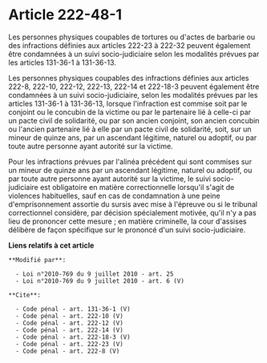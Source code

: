 # Article 222-48-1

Les personnes physiques coupables de tortures ou d'actes de barbarie ou des infractions définies aux articles 222-23 à 222-32
peuvent également être condamnées à un suivi socio-judiciaire selon les modalités prévues par les articles 131-36-1 à
131-36-13. 

Les personnes physiques coupables des infractions définies aux articles 222-8, 222-10, 222-12, 222-13, 222-14 et 222-18-3
peuvent également être condamnées à un suivi socio-judiciaire, selon les modalités prévues par les articles 131-36-1 à
131-36-13, lorsque l'infraction est commise soit par le conjoint ou le concubin de la victime ou par le partenaire lié à
celle-ci par un pacte civil de solidarité, ou par son ancien conjoint, son ancien concubin ou l'ancien partenaire lié à elle
par un pacte civil de solidarité, soit, sur un mineur de quinze ans, par un ascendant légitime, naturel ou adoptif, ou par
toute autre personne ayant autorité sur la victime. 

Pour les infractions prévues par l'alinéa précédent qui sont commises sur un mineur de quinze ans par un ascendant légitime,
naturel ou adoptif, ou par toute autre personne ayant autorité sur la victime, le suivi socio-judiciaire est obligatoire en
matière correctionnelle lorsqu'il s'agit de violences habituelles, sauf en cas de condamnation à une peine d'emprisonnement
assortie du sursis avec mise à l'épreuve ou si le tribunal correctionnel considère, par décision spécialement motivée, qu'il
n'y a pas lieu de prononcer cette mesure ; en matière criminelle, la cour d'assises délibère de façon spécifique sur le
prononcé d'un suivi socio-judiciaire.

**Liens relatifs à cet article**

	**Modifié par**:

	  - Loi n°2010-769 du 9 juillet 2010 - art. 25
	  - Loi n°2010-769 du 9 juillet 2010 - art. 6 (V)

	**Cite**:

	  - Code pénal - art. 131-36-1 (V)
	  - Code pénal - art. 222-10 (V)
	  - Code pénal - art. 222-12 (V)
	  - Code pénal - art. 222-14 (V)
	  - Code pénal - art. 222-18-3 (V)
	  - Code pénal - art. 222-23 (V)
	  - Code pénal - art. 222-8 (V)
